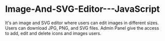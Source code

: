# Image-And-SVG-Editor---JavaScript
It's an image and SVG editor where users can edit images in different sizes. Users can download JPG, PNG, and SVG files. Admin Panel give the access to add, edit and delete icons and images users.

